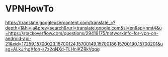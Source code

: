 # VPNHowTo

https://translate.googleusercontent.com/translate_c?depth=1&hl=ja&prev=search&rurl=translate.google.com&sl=en&sp=nmt4&u=https://stackoverflow.com/questions/29419175/networkinfo-for-vpn-on-android-api-21&xid=17259,15700023,15700124,15700149,15700186,15700190,15700201&usg=ALkJrhgXfoh-s7z2qNXd-TLHnlKZRkVqqg
